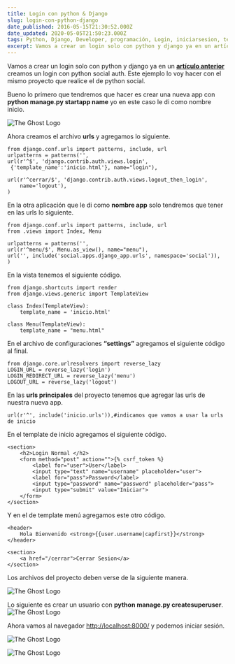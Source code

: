 ```yaml
---
title: Login con python & Django
slug: login-con-python-django
date_published: 2016-05-15T21:30:52.000Z
date_updated: 2020-05-05T21:50:23.000Z
tags: Python, Django, Developer, programación, Login, iniciarsesion, templates
excerpt: Vamos a crear un login solo con python y django ya en un artículo anterior creamos un login con python social auth. 
---
```


Vamos a crear un login solo con python y django ya en un **[artículo anterior](http://blog.johnserrano.co/login-con-python-social-auth-en-django/)** creamos un login con python social auth. Este ejemplo lo voy hacer con el mismo proyecto que realice el de python social.

Bueno lo primero que tendremos que hacer es crear una nueva app con **python manage.py startapp name** yo en este caso le di como nombre inicio.

![The Ghost Logo](/content/images/2016/05/logindjango_4.jpg)

Ahora creamos el archivo **urls** y agregamos lo siguiente.

    from django.conf.urls import patterns, include, url
    urlpatterns = patterns('',
    url(r'^$', 'django.contrib.auth.views.login',
     {'template_name':'inicio.html'}, name="login"),
    
    url(r'^cerrar/$', 'django.contrib.auth.views.logout_then_login',
        name='logout'),
    ) 
    

En la otra aplicación que le di como **nombre app** solo tendremos que tener en las urls lo siguiente.

    from django.conf.urls import patterns, include, url
    from .views import Index, Menu
    
    urlpatterns = patterns('',
    url(r'^menu/$', Menu.as_view(), name="menu"),
    url('', include('social.apps.django_app.urls', namespace='social')),
    )
    

En la vista tenemos el siguiente código.

    from django.shortcuts import render
    from django.views.generic import TemplateView
    
    class Index(TemplateView):
        template_name = 'inicio.html'
    
    class Menu(TemplateView):
        template_name = "menu.html"
    

En el archivo de configuraciones **“settings”**  agregamos el siguiente código al final.

    from django.core.urlresolvers import reverse_lazy
    LOGIN_URL = reverse_lazy('login')
    LOGIN_REDIRECT_URL = reverse_lazy('menu')
    LOGOUT_URL = reverse_lazy('logout')
    

En las **urls principales** del proyecto tenemos que agregar las urls de nuestra nueva app.

    url(r'^', include('inicio.urls')),#indicamos que vamos a usar la urls de inicio
    

En el template de inicio agregamos el siguiente código.

    <section>
    	<h2>Login Normal </h2>
    	<form method="post" action="">{% csrf_token %}
    		<label for="user">User</label>
    		<input type="text" name="username" placeholder="user">
    		<label for="pass">Password</label>
    		<input type="password" name="password" placeholder="pass">
    		<input type="submit" value="Iniciar">
    	</form>
    </section>
    

Y en el de template menú agregamos este otro código.

    <header>
    	Hola Bienvenido <strong>{{user.username|capfirst}}</strong>
    </header>
    
    <section>
    	<a href="/cerrar">Cerrar Sesion</a>
    </section>
    

Los archivos del proyecto deben verse de la siguiente manera.

![The Ghost Logo](/content/images/2016/05/logindjango_3.jpg)

Lo siguiente es crear un usuario  con **python manage.py createsuperuser**.
![The Ghost Logo](/content/images/2016/05/logindjango_5.jpg)

Ahora vamos al navegador [http://localhost:8000/](http://localhost:8000/) y podemos iniciar sesión.

![The Ghost Logo](/content/images/2016/05/logindjango_1.jpg)

![The Ghost Logo](/content/images/2016/05/logindjango_2.jpg)
